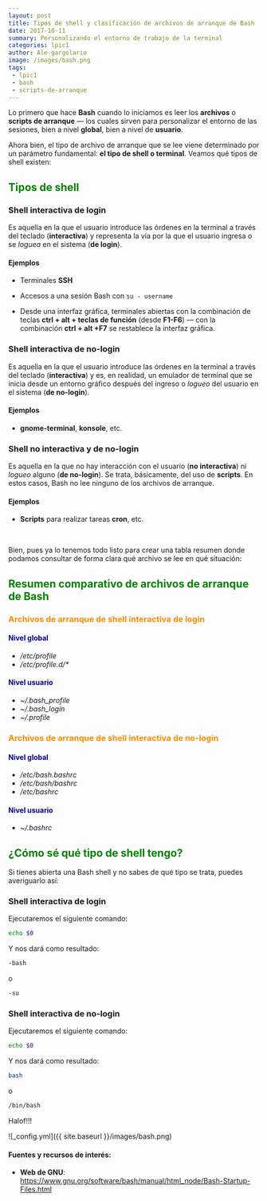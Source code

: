 ```yaml
---
layout: post
title: Tipos de shell y clasificación de archivos de arranque de Bash
date: 2017-10-11
summary: Personalizando el entorno de trabajo de la terminal
categories: lpic1
author: Ale-gargolario
image: /images/bash.png
tags:
 - lpic1
 - bash
 - scripts-de-arranque
---
```


Lo primero que hace **Bash** cuando lo iniciamos es leer los **archivos** o **scripts de arranque** — los cuales sirven para personalizar el entorno de las sesiones, bien a nivel **global**, bien a nivel de **usuario**.

Ahora bien, el tipo de archivo de arranque que se lee viene determinado por un parámetro fundamental: **el tipo de shell o terminal**. Veamos qué tipos de shell existen: 

## <span style="color:green">**Tipos de shell**</span>

### Shell interactiva de login

Es aquella en la que el usuario introduce las órdenes en la terminal a través del teclado (**interactiva**) y representa la vía por la que el usuario ingresa o se *loguea* en el sistema (**de login**).

#### Ejemplos

+ Terminales **SSH**

+ Accesos a una sesión Bash con `su - username`

+ Desde una interfaz gráfica, terminales abiertas con la combinación de teclas **ctrl \+ alt \+ teclas de función** (desde **F1-F6**) — con la combinación **ctrl \+ alt \+F7** se restablece la interfaz gráfica. 

### Shell interactiva de no-login

Es aquella en la que el usuario introduce las órdenes en la terminal a través del teclado (**interactiva**) y es, en realidad, un emulador de terminal que se inicia desde un entorno gráfico después del ingreso o *logueo* del usuario en el sistema (**de no-login**).

#### Ejemplos

+ **gnome-terminal**, **konsole**, etc.


### Shell no interactiva y de no-login

Es aquella en la que no hay interacción con el usuario (**no interactiva**) ni *logueo* alguno (**de no-login**). Se trata, básicamente, del uso de **scripts**. En estos casos, Bash no lee ninguno de los archivos de arranque. 

#### Ejemplos

+ **Scripts** para realizar tareas **cron**, etc.


<br>



Bien, pues ya lo tenemos todo listo para crear una tabla resumen donde podamos consultar de forma clara qué archivo se lee en qué situación:
## <span style="color:green">**Resumen comparativo de archivos de arranque de Bash**</span>

### <span style="color:darkorange">**Archivos de arranque de shell interactiva de login**</span>

#### <span style="color:darkblue">**Nivel global**</span>

+ */etc/profile*
+ */etc/profile.d/\**

#### <span style="color:darkblue">**Nivel usuario**</span>

+ *~/.bash_profile*
+ *~/.bash_login* 
+ *~/.profile* 

### <span style="color:darkorange">**Archivos de arranque de shell interactiva de no-login**</span>

#### <span style="color:darkblue">**Nivel global**</span>

+ */etc/bash.bashrc*
+ */etc/bash/bashrc*
+ */etc/bashrc*

#### <span style="color:darkblue">**Nivel usuario**</span>

+ *~/.bashrc*

## <span style="color:green">**¿Cómo sé qué tipo de shell tengo?**</span>

Si tienes abierta una Bash shell y no sabes de qué tipo se trata, puedes averiguarlo así:

### Shell interactiva de login

Ejecutaremos el siguiente comando:

```bash
echo $0
```

Y nos dará como resultado:

```bash
-bash
```

o

```bash
-su
```


### Shell interactiva de no-login

Ejecutaremos el siguiente comando:

```bash
echo $0
```

Y nos dará como resultado:

```bash
bash
```
o

```bash
/bin/bash
```


Halof!!!


![_config.yml]({{ site.baseurl }}/images/bash.png)

#### Fuentes y recursos de interés:
+ **Web de GNU**: <https://www.gnu.org/software/bash/manual/html_node/Bash-Startup-Files.html>


